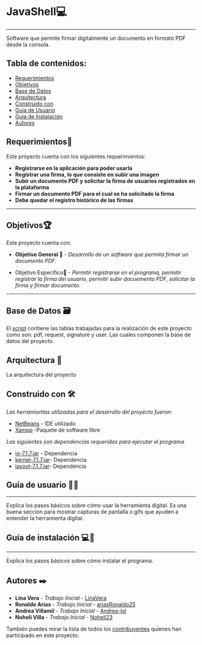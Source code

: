 # JavaShell💻
---
Software que permite firmar digitalmente un documento en formato PDF desde la consola.


## Tabla de contenidos:

- [Requerimientos](#requerimientos)
- [Objetivos](#objetivos)
- [Base de Datos](#base-de-datos)
- [Arquitectura](#arquitectura)
- [Construido con](#construido-con)
- [Guía de Usuario](#guía-de-usuario)
- [Guía de Instalación](#guía-de-instalación)
- [Autores](#autores)


## Requerimientos📄

Este proyecto cuenta con los siguientes requerimientos:

* **Registrarse en la aplicación para poder usarla** 
* **Registrar una firma, lo que consiste en subir una imagen**
* **Subir un documento PDF y solicitar la firma de usuarios registrados en la plataforma**
* **Firmar un documento PDF para el cual se ha solicitado la firma**
* **Debe quedar el registro histórico de las firmas**
---

## Objetivos🏆

Este proyecto cuenta con:

* **Objetivo General 💯** - *Desarrollo de un software que permita firmar un documento PDF.*

* Objetivo Específico🎯  - *Permitir registrarse en el programa, permitir registrar la firma del usuario, permitir subir docuemento PDF, solicitar la firma y firmar documento.*

---
## Base de Datos 🗃️

El [script](https://github.com/Arquitectura-de-Software-UFPS-2022-I/JavaShell/blob/main/digital_signature.sql) contiene las tablas trabajadas para la realización de este proyecto como son: pdf, request, signature y user. Las cuales componen la base de datos del proyecto.


## Arquitectura 📝

La arquitectura del proyecto


## Construido con 🛠️

_Las herramientas utilizadas para el desarrollo del proyecto fueron:_

* [NetBeans](https://netbeans.apache.org) - IDE utilizado
* [Xampp](https://www.apachefriends.org/es/index.html) -Paquete de software libre

_Las siguientes son dependencias requeridas para ejecutar el programa_

* [io-7.1.7.jar](https://mvnrepository.com/artifact/com.itextpdf/io/7.1.7) - Dependencia
* [kernel-7.1.7.jar](https://mvnrepository.com/artifact/com.itextpdf/kernel/7.1.7)- Dependencia
* [layout-7.1.7.jar](https://mvnrepository.com/artifact/com.itextpdf/layout/7.1.7)- Dependencia


## Guía de usuario 📑🧑
---
Explica los pasos básicos sobre cómo usar la herramienta digital. Es una buena sección para mostrar capturas de pantalla o gifs que ayuden a entender la herramienta digital.
 	
	
## Guía de instalación 💻📑
---
Explica los pasos básicos sobre cómo instalar el programa.


## Autores ✒️

* **Lina Vera** - *Trabajo Inicial* - [LinaVera](https://github.com/LinaVera)
* **Ronaldo Arias** - *Trabajo Inicial* - [ariasRonaldo25](https://github.com/ariasRonaldo25)
* **Andrea Villamil** - *Trabajo Inicial* - [Andrea-lol](https://github.com/Andrea-lol)
* **Noheli Villa** - *Trabajo Inicial* - [Noheli23](https://github.com/Noheli23)

También puedes mirar la lista de todos los [contribuyentes](https://github.com/Arquitectura-de-Software-UFPS-2022-I/JavaShell/graphs/contributors) quíenes han participado en este proyecto. 


